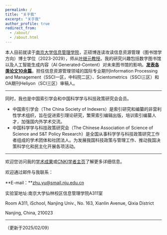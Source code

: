 ```yaml
---
permalink: /
title: "关于我"
excerpt: "关于我"
author_profile: true
redirect_from: 
  - /about/
  - /about.html
---
```


本人目前就读于[南京大学信息管理学院](https://im.nju.edu.cn)，正硕博连读攻读信息资源管理（图书馆学方向）博士学位（2023-2029），师从[叶继元教授](https://im.nju.edu.cn/yjy/list.htm)。我的研究兴趣包括数字图书馆以及人工智能生成内容（AI Generated-Content）对未来图书馆的影响。[**发表各类论文10余篇**](/publications/)。担任信息资源管理领域的国际专业期刊Information Processing and Management（SSCI一区，中科院二区）、Scientometrics（SSCI三区）和OA期刊Heliyon（SCI三区）审稿人。

---
同时，我也是中国索引学会和中国科学学与科技政策研究会会员。

- 中国索引学会（The China Society of Indexers）是索引研究和编纂的非营利性学术组织，旨在促进索引理论研究，繁荣索引编辑出版，培训索引编纂人才，加强国内外学术交流。
- 中国科学学与科技政策研究会（The Chinese Association of Science of Science and S&T Policy Research）是全国从事科学学与科技政策研究工作者组成的学术团体和社团法人。为发展我国科技政策与管理工作、推动我国决策科学化和民主化开展各项活动。

---

欢迎您访问我的[学术成果](/publications/)或[CNKI学者主页](https://au.cnki.net/author/personalInfo/000056113681)了解更多详细信息。

欢迎通过邮件与我联系：

**E-mail：**zhu.yu@smail.nju.edu.cn

实验室地址:南京大学仙林校区信息管理学院A311室

Room A311, iSchool, Nanjing Univ., No. 163, Xianlin Avenue, Qixia District 

Nanjing, China, 210023

---

（更新于2025/02/09）